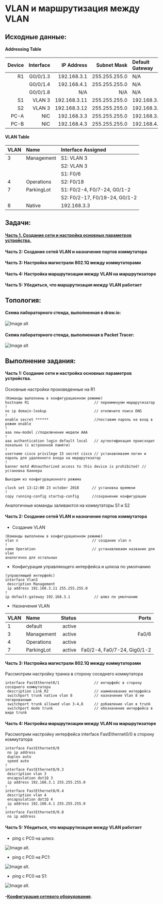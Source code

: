 # VLAN и маршрутизация между VLAN
    
## Исходные данные:

#### Addressing Table

| Device  | Interface          |IP Address   |Subnet Mask  |Default Gateway|
| -------:|------------------:| -------------:| -----------:| :-------------|
| R1      | G0/0/1.3           | 192.168.3.1  |255.255.255.0| N/A           |
|         | G0/0/1.4           | 192.168.4.1  |255.255.255.0| N/A           |
|         | G0/0/1.8           | N/A          |N/A          | N/A           |
| S1      | VLAN 3             | 192.168.3.11 |255.255.255.0| 192.168.3.1   |
| S2      | VLAN 3             | 192.168.3.12 |255.255.255.0| 192.168.3.1   |
| PC-A    | NIC                | 192.168.3.3  |255.255.255.0| 192.168.3.1   |
| PC-B    | NIC                | 192.168.4.3  |255.255.255.0| 192.168.4.1   |

#### VLAN Table

| VLAN    | Name             |Interface Assigned   
| :-------|:-----------------| :-----------| 
| 3       | Management       | S1: VLAN 3  |
|         |                  | S2: VLAN 3  |
|         |                  | S1: F0/6    |
| 4       | Operations       | S2: F0/18   |
| 7       | ParkingLot       | S1: F0/2-4, F0/7-24, G0/1-2   |
|         |                  | S2: F0/2-17, F0/19-24, G0/1-2 |
| 8       | Native           | 192.168.3.3  |

## Задачи:

#### [Часть 1. Создание сети и настройка основных параметров устройства.](https://github.com/Misha-cook/otus-networks/edit/main/labs/lab01/README#L49)
#### Часть 2: Создание сетей VLAN и назначение портов коммутатора
#### Часть 3: Настройка магистрали 802.1Q между коммутаторами
#### Часть 4: Настройка маршрутизации между VLAN на маршрутизаторе
#### Часть 5: Убедиться, что маршрутизация между VLAN работает

## Топология:

#### Cхема лабораторного стенда, выполненная в draw.io:

![Image alt](https://github.com/Misha-cook/otus-networks/blob/main/labs/lab01/%D0%A1%D1%85%D0%B5%D0%BC%D0%B0.png)

#### Cхема лабораторного стенда, выполненная в Packet Tracer:

![Image alt](https://github.com/Misha-cook/otus-networks/blob/main/labs/lab01/%D0%A1%D1%85%D0%B5%D0%BC%D0%B0%20Packet%20Tracer.png)

## Выполнение задания:

#### Часть 1: Создание сети и настройка основных параметров устройства.

Основные настройки произведенные на R1 

```
(Команды выполнены в конфигурационном режиме)
hostname R1                              // переименуем маршрутизатор
!
no ip domain-lookup                      // отключите поиск DNS
!
enable secret ******                     //поставим пароль на вход в режим enable
!
aaa new-model //подключение модели AAA
!
aaa authentication login default local   // аутентификация происходит локально (с встроенной памяти)
!
username cisco privilege 15 secret cisco // устанавливаем логин и пароль для удаленного входа на маршрутизатор
!
banner motd #Unauthorized access to this device is prohibited! // установка баннера

Выходим из конфигурационного режима

clock set 13:12:00 23 october 2018      // установка времени
!
copy running-config startup-config      //сохранение конфигурации
```
Аналогичные команды заливаются на коммутаторы S1 и S2

#### Часть 2: Создание сетей VLAN и назначение портов коммутатора
- Создание VLAN 
```
(Команды выполнены в конфигурационном режиме)
vlan n                                  // создание vlan n
!
name Operation                          // устанавливаем название для vlan 
аналогично для остальных 
```
- Конфигурация управляющего интерфейса и шлюза по умолчанию
```
(управляющий интерфейс)
interface Vlan3
 description Management
 ip address 192.168.3.11 255.255.255.0
!
ip default-gateway 192.168.3.1           // шлюз по умолчанию
``` 
- Назначения VLAN 

|VLAN| Name |Status    |Ports|
| :-------|:-----------------| -----------:| -----------:| 
|1|    default    |                      active|        | 
|3|    Management |                      active|   Fa0/6|
|4|    Operations |                      active|        |
|7|    ParkingLot |                      active|    Fa0/2-4, Fa0/7-24, Gig0/1-2|
                                              
#### Часть 3: Настройка магистрали 802.1Q между коммутаторами
Рассмотрим настройку транка в сторону соседнего коммутатора
```
interface FastEthernet0/1                // интерфейс в сторону соседнего коммутатора
 description Link_R2                     // наименование интерфейса
 switchport trunk native vlan 8          // назначение Vlan 8 не тегированным 
 switchport trunk allowed vlan 3-4,8     // добавление vlan в trunk
 switchport mode trunk                   // обозначение интерфейса в виде trunk
```
#### Часть 4: Настройка маршрутизации между VLAN на маршрутизаторе
Рассмотрим настройку интерфейса interface FastEthernet0/0 в сторону коммутатора
```
interface FastEthernet0/0
 no ip address
 duplex auto
 speed auto
!
interface FastEthernet0/0.3               
 description vlan 3
 encapsulation dot1Q 3
 ip address 192.168.3.1 255.255.255.0
!
interface FastEthernet0/0.4
 description vlan 4
 encapsulation dot1Q 4
 ip address 192.168.4.1 255.255.255.0
!
interface FastEthernet0/0.8
 no ip address
```
#### Часть 5: Убедиться, что маршрутизация между VLAN работает

- ping с PC0 на шлюз: 

![Image alt](https://github.com/Misha-cook/otus-networks/blob/main/labs/lab01/1.png).

- ping с PC0 на PC1:

![Image alt](https://github.com/Misha-cook/otus-networks/blob/main/labs/lab01/2.png).

- ping с PC0 на S1:

![Image alt](https://github.com/Misha-cook/otus-networks/blob/main/labs/lab01/3.png).

#### -[Конфигурация сетевого оборудования](config/).
